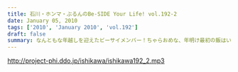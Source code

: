 ```yaml
---
title: 石川・ホンマ・ぶるんのBe-SIDE Your Life! vol.192-2
date: January 05, 2010
tags: ['2010', 'January 2010', 'vol.192']
draft: false
summary: なんともな年越しを迎えたビーサイメンバー！ちゃらおめな、年明け最初の飯はいつものメンツで渋谷で『もつ鍋』をつついておりました・・・これって・・・NAMAE
---
```


http://project-phi.ddo.jp/ishikawa/ishikawa192_2.mp3
